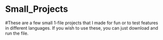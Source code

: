 # Small_Projects
#These are a few small 1-file projects that I made for fun or to test features in different languages. If you wish to use these, you can just download and run the file.

